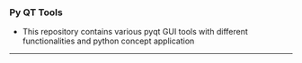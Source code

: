### Py QT Tools

- This repository contains various pyqt GUI tools with different functionalities and python concept application


------------------------------------------------------------------------------------------------------------------------
